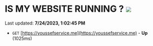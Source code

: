 # IS MY WEBSITE RUNNING ? [![](https://img.shields.io/static/v1?label=Sponsor&message=%E2%9D%A4&logo=GitHub&color=%23fe8e86)](https://github.com/sponsors/<username>)

Last updated: **7/24/2023, 1:02:45 PM**

- `GET` [https://youssefservice.me](https://youssefservice.me) - **Up** (1025ms)
